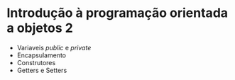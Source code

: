 # Introdução à programação orientada a objetos 2

- Variaveis *public* e *private*
- Encapsulamento
- Construtores
- Getters e Setters
